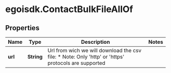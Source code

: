 # egoisdk.ContactBulkFileAllOf

## Properties

Name | Type | Description | Notes
------------ | ------------- | ------------- | -------------
**url** | **String** | Url from wich we will download the csv file:  *       Note: Only &#39;http&#39; or &#39;https&#39; protocols are supported | 


